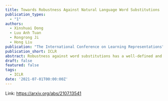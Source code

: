```yaml
---
title: Towards Robustness Against Natural Language Word Substitutions
publication_types:
  - "1"
authors:
  - Xinshuai Dong
  - Luu Anh Tuan
  - Rongrong Ji
  - Hong Liu
publication: "The International Conference on Learning Representations"
publication_short: ICLR
abstract: Robustness against word substitutions has a well-defined and widely acceptable form, i.e., using semantically similar words as substitutions, and thus it is considered as a fundamental stepping-stone towards broader robustness in natural language processing. Previous defense methods capture word substitutions in vector space by using either l2-ball or hyper-rectangle, which results in perturbation sets that are not inclusive enough or unnecessarily large, and thus impedes mimicry of worst cases for robust training. In this paper, we introduce a novel \textit{Adversarial Sparse Convex Combination} (ASCC) method. We model the word substitution attack space as a convex hull and leverages a regularization term to enforce perturbation towards an actual substitution, thus aligning our modeling better with the discrete textual space. Based on the ASCC method, we further propose ASCC-defense, which leverages ASCC to generate worst-case perturbations and incorporates adversarial training towards robustness. Experiments show that ASCC-defense outperforms the current state-of-the-arts in terms of robustness on two prevailing NLP tasks, \emph{i.e.}, sentiment analysis and natural language inference, concerning several attacks across multiple model architectures. Besides, we also envision a new class of defense towards robustness in NLP, where our robustly trained word vectors can be plugged into a normally trained model and enforce its robustness without applying any other defense techniques.
draft: false
featured: false
tags:
  - ICLR
date: '2021-07-01T00:00:00Z'
---
```

Link: https://arxiv.org/abs/2107.13541
